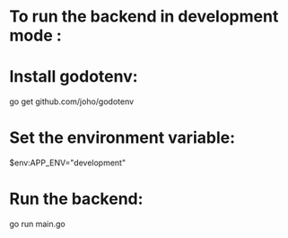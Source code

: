 # To run the backend in development mode :

# Install godotenv:
go get github.com/joho/godotenv

# Set the environment variable:
$env:APP_ENV="development"

# Run the backend:
go run main.go